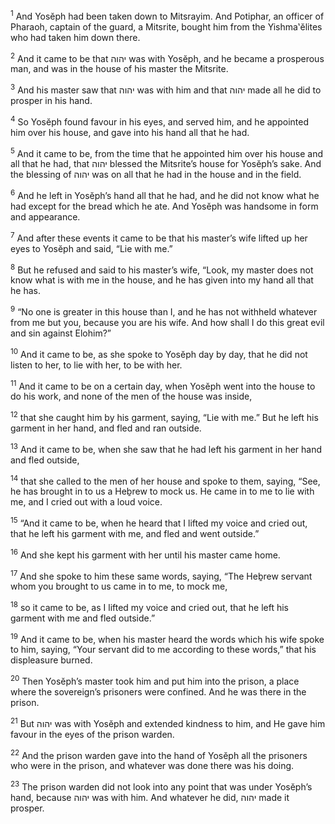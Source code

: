 <sup>1</sup> And Yosĕph had been taken down to Mitsrayim. And Potiphar, an officer of Pharaoh, captain of the guard, a Mitsrite, bought him from the Yishma‛ĕlites who had taken him down there.

<sup>2</sup> And it came to be that יהוה was with Yosĕph, and he became a prosperous man, and was in the house of his master the Mitsrite.

<sup>3</sup> And his master saw that יהוה was with him and that יהוה made all he did to prosper in his hand.

<sup>4</sup> So Yosĕph found favour in his eyes, and served him, and he appointed him over his house, and gave into his hand all that he had.

<sup>5</sup> And it came to be, from the time that he appointed him over his house and all that he had, that יהוה blessed the Mitsrite’s house for Yosĕph’s sake. And the blessing of יהוה was on all that he had in the house and in the field.

<sup>6</sup> And he left in Yosĕph’s hand all that he had, and he did not know what he had except for the bread which he ate. And Yosĕph was handsome in form and appearance.

<sup>7</sup> And after these events it came to be that his master’s wife lifted up her eyes to Yosĕph and said, “Lie with me.”

<sup>8</sup> But he refused and said to his master’s wife, “Look, my master does not know what is with me in the house, and he has given into my hand all that he has.

<sup>9</sup> “No one is greater in this house than I, and he has not withheld whatever from me but you, because you are his wife. And how shall I do this great evil and sin against Elohim?”

<sup>10</sup> And it came to be, as she spoke to Yosĕph day by day, that he did not listen to her, to lie with her, to be with her.

<sup>11</sup> And it came to be on a certain day, when Yosĕph went into the house to do his work, and none of the men of the house was inside,

<sup>12</sup> that she caught him by his garment, saying, “Lie with me.” But he left his garment in her hand, and fled and ran outside.

<sup>13</sup> And it came to be, when she saw that he had left his garment in her hand and fled outside,

<sup>14</sup> that she called to the men of her house and spoke to them, saying, “See, he has brought in to us a Heḇrew to mock us. He came in to me to lie with me, and I cried out with a loud voice.

<sup>15</sup> “And it came to be, when he heard that I lifted my voice and cried out, that he left his garment with me, and fled and went outside.”

<sup>16</sup> And she kept his garment with her until his master came home.

<sup>17</sup> And she spoke to him these same words, saying, “The Heḇrew servant whom you brought to us came in to me, to mock me,

<sup>18</sup> so it came to be, as I lifted my voice and cried out, that he left his garment with me and fled outside.”

<sup>19</sup> And it came to be, when his master heard the words which his wife spoke to him, saying, “Your servant did to me according to these words,” that his displeasure burned.

<sup>20</sup> Then Yosĕph’s master took him and put him into the prison, a place where the sovereign’s prisoners were confined. And he was there in the prison.

<sup>21</sup> But יהוה was with Yosĕph and extended kindness to him, and He gave him favour in the eyes of the prison warden.

<sup>22</sup> And the prison warden gave into the hand of Yosĕph all the prisoners who were in the prison, and whatever was done there was his doing.

<sup>23</sup> The prison warden did not look into any point that was under Yosĕph’s hand, because יהוה was with him. And whatever he did, יהוה made it prosper.

